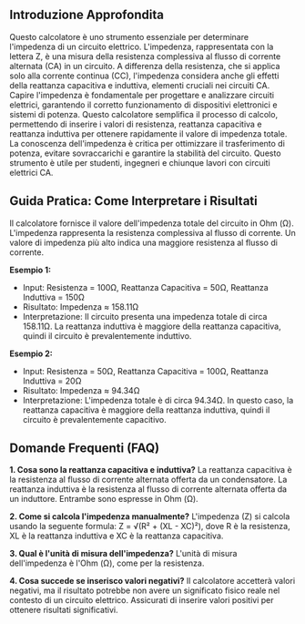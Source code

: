 ## Introduzione Approfondita

Questo calcolatore è uno strumento essenziale per determinare l'impedenza di un circuito elettrico. L'impedenza, rappresentata con la lettera Z, è una misura della resistenza complessiva al flusso di corrente alternata (CA) in un circuito.  A differenza della resistenza, che si applica solo alla corrente continua (CC), l'impedenza considera anche gli effetti della reattanza capacitiva e induttiva, elementi cruciali nei circuiti CA.  Capire l'impedenza è fondamentale per progettare e analizzare circuiti elettrici, garantendo il corretto funzionamento di dispositivi elettronici e sistemi di potenza.  Questo calcolatore semplifica il processo di calcolo, permettendo di inserire i valori di resistenza, reattanza capacitiva e reattanza induttiva per ottenere rapidamente il valore di impedenza totale.  La conoscenza dell'impedenza è critica per ottimizzare il trasferimento di potenza, evitare sovraccarichi e garantire la stabilità del circuito.  Questo strumento è utile per studenti, ingegneri e chiunque lavori con circuiti elettrici CA.

## Guida Pratica: Come Interpretare i Risultati

Il calcolatore fornisce il valore dell'impedenza totale del circuito in Ohm (Ω).  L'impedenza rappresenta la resistenza complessiva al flusso di corrente. Un valore di impedenza più alto indica una maggiore resistenza al flusso di corrente.

**Esempio 1:**
- Input: Resistenza = 100Ω, Reattanza Capacitiva = 50Ω, Reattanza Induttiva = 150Ω
- Risultato: Impedenza ≈ 158.11Ω
- Interpretazione: Il circuito presenta una impedenza totale di circa 158.11Ω.  La reattanza induttiva è maggiore della reattanza capacitiva, quindi il circuito è prevalentemente induttivo.

**Esempio 2:**
- Input: Resistenza = 50Ω, Reattanza Capacitiva = 100Ω, Reattanza Induttiva = 20Ω
- Risultato: Impedenza ≈ 94.34Ω
- Interpretazione: L'impedenza totale è di circa 94.34Ω. In questo caso, la reattanza capacitiva è maggiore della reattanza induttiva, quindi il circuito è prevalentemente capacitivo.

## Domande Frequenti (FAQ)

**1. Cosa sono la reattanza capacitiva e induttiva?**
La reattanza capacitiva è la resistenza al flusso di corrente alternata offerta da un condensatore. La reattanza induttiva è la resistenza al flusso di corrente alternata offerta da un induttore. Entrambe sono espresse in Ohm (Ω).

**2. Come si calcola l'impedenza manualmente?**
L'impedenza (Z) si calcola usando la seguente formula: Z = √(R² + (XL - XC)²), dove R è la resistenza, XL è la reattanza induttiva e XC è la reattanza capacitiva.

**3. Qual è l'unità di misura dell'impedenza?**
L'unità di misura dell'impedenza è l'Ohm (Ω), come per la resistenza.

**4. Cosa succede se inserisco valori negativi?**
Il calcolatore accetterà valori negativi, ma il risultato potrebbe non avere un significato fisico reale nel contesto di un circuito elettrico. Assicurati di inserire valori positivi per ottenere risultati significativi.